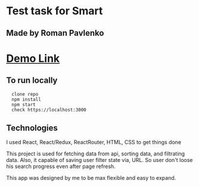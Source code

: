 # Test task for Smart

## Made by Roman Pavlenko

# [Demo Link](https://EnjSadman.github.io/smartTestTask/)

## To run locally

```
  clone repo
  npm install
  npm start
  check https://localhost:3000
```

## Technologies

I used React, React/Redux, ReactRouter, HTML, CSS to get things done

This project is used for fetching data from api, sorting data, and filtrating data.
Also, it capable of saving user filter state via, URL. So user don't loose his search progress even after page refresh.

This app was designed by me to be max flexible and easy to expand.
